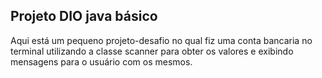 ## Projeto DIO java básico
Aqui está um pequeno projeto-desafio no qual fiz uma conta bancaria no terminal
utilizando a classe scanner para obter os valores e exibindo mensagens para o usuário com os mesmos.